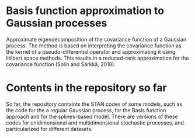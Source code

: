 # Basis function approximation to Gaussian processes 
Approximate eigendecomposition of the covariance function of a Gaussian process. The method is based on interpreting the covariance function as the kernel of a pseudo-differential operator and approximating it using Hilbert space methods. This results in a reduced-rank approximation for the covariance function (Solin and Särkkä, 2018).
# Contents in the repository so far
So far, the repository containts the STAN codes of some models, such as the code for the a regular Gaussian process, for the Basis function approach and for the splines-based model. There are versions of these codes for unidimensional and multidimensional stochastic processes, and particularized for different datasets.
